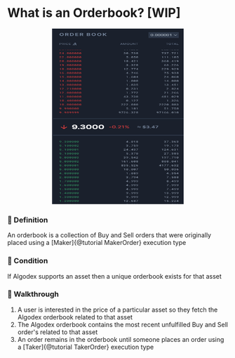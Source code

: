 # What is an Orderbook? [WIP]

<p align="center">
<img src="../assets/images/Orderbook.png" height="400" width="300"/>
</p>

### 📖 Definition
An orderbook is a collection of Buy and Sell orders that were originally placed using a [Maker]{@tutorial MakerOrder} execution type

### 🤔 Condition
If Algodex supports an asset then a unique orderbook exists for that asset 

### 🚶 Walkthrough
1. A user is interested in the price of a particular asset so they fetch the Algodex orderbook related to that asset
2. The Algodex orderbook contains the most recent unfulfilled Buy and Sell order's related to that asset
3. An order remains in the orderbook until someone places an order using a [Taker]{@tutorial TakerOrder} execution type




